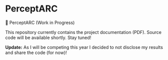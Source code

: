 # PerceptARC

🚧 PerceptARC (Work in Progress)

This repository currently contains the project documentation (PDF). Source code will be available shortly. Stay tuned!

**Update:** As I will be competing this year I decided to not disclose my results and share the code (for now)!
